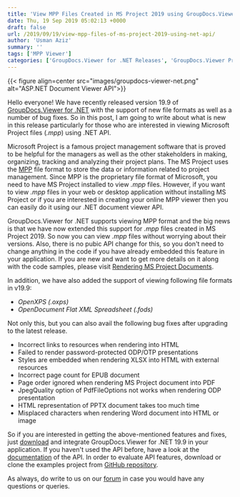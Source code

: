 ```yaml
---
title: 'View MPP Files Created in MS Project 2019 using GroupDocs.Viewer for .NET 19.9'
date: Thu, 19 Sep 2019 05:02:13 +0000
draft: false
url: /2019/09/19/view-mpp-files-of-ms-project-2019-using-net-api/
author: 'Usman Aziz'
summary: ''
tags: ['MPP Viewer']
categories: ['GroupDocs.Viewer for .NET Releases', 'GroupDocs.Viewer Product Family']
---
```




{{< figure align=center src="images/groupdocs-viewer-net.png" alt="ASP.NET Document Viewer API">}}


Hello everyone! We have recently released version 19.9 of [GroupDocs.Viewer for .NET](https://products.groupdocs.com/viewer/net) with the support of new file formats as well as a number of bug fixes. So in this post, I am going to write about what is new in this release particularly for those who are interested in viewing Microsoft Project files (_.mpp_) using .NET API.

Microsoft Project is a famous project management software that is proved to be helpful for the managers as well as the other stakeholders in making, organizing, tracking and analyzing their project plans. The MS Project uses the [MPP](https://wiki.fileformat.com/project-management/mpp/) file format to store the data or information related to project management. Since MPP is the proprietary file format of Microsoft, you need to have MS Project installed to view _.mpp_ files. However, if you want to view _.mpp_ files in your web or desktop application without installing MS Project or if you are interested in creating your online MPP viewer then you can easily do it using our .NET document viewer API.

GroupDocs.Viewer for .NET supports viewing MPP format and the big news is that we have now extended this support for _.mpp_ files created in MS Project 2019. So now you can view _.mpp_ files without worrying about their versions. Also, there is no pubic API change for this, so you don't need to change anything in the code if you have already embedded this feature in your application. If you are new and want to get more details on it along with the code samples, please visit [Rendering MS Project Documents](https://docs.groupdocs.com/viewer/net).

In addition, we have also added the support of viewing following file formats in v19.9:

*   _OpenXPS (.oxps)_
*   _OpenDocument Flat XML Spreadsheet (.fods)_

Not only this, but you can also avail the following bug fixes after upgrading to the latest release.

*   Incorrect links to resources when rendering into HTML
*   Failed to render password-protected ODP/OTP presentations
*   Styles are embedded when rendering XLSX into HTML with external resources
*   Incorrect page count for EPUB document
*   Page order ignored when rendering MS Project document into PDF
*   JpegQuality option of PdfFileOptions not works when rendering ODP presentation
*   HTML representation of PPTX document takes too much time
*   Misplaced characters when rendering Word document into HTML or image

So if you are interested in getting the above-mentioned features and fixes, just [download](https://downloads.groupdocs.com/viewer/net/new-releases/-groupdocs.viewer-for-.net-19.9/) and integrate GroupDocs.Viewer for .NET 19.9 in your application. If you haven't used the API before, have a look at the [documentation](https://docs.groupdocs.com/display/viewernet/Home) of the API. In order to evaluate API features, download or clone the examples project from [GitHub repository](https://github.com/groupdocs-viewer/GroupDocs.Viewer-for-.NET).

As always, do write to us on our [forum](https://forum.groupdocs.com/categories) in case you would have any questions or queries.




